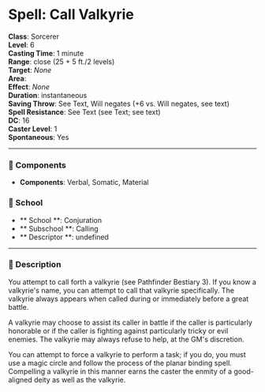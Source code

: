 
# Spell: Call Valkyrie
**Class**: Sorcerer  
**Level**: 6  
**Casting Time**: 1 minute  
**Range**: close (25 + 5 ft./2 levels)  
**Target**: _None_  
**Area**:   
**Effect**: _None_  
**Duration**: instantaneous  
**Saving Throw**: See Text, Will negates (+6 vs. Will negates, see text)  
**Spell Resistance**: See Text (see Text; see text)  
**DC**: 16  
**Caster Level**: 1  
**Spontaneous**: Yes

---

### 🔮 Components
- **Components**: Verbal, Somatic, Material

### 🏫 School
- ** School **: Conjuration
- ** Subschool **: Calling
- ** Descriptor **: undefined
---

### 📜 Description
You attempt to call forth a valkyrie (see Pathfinder Bestiary 3). If you know a valkyrie's name, you can attempt to call that valkyrie specifically. The valkyrie always appears when called during or immediately before a great battle.

A valkyrie may choose to assist its caller in battle if the caller is particularly honorable or if the caller is fighting against particularly tricky or evil enemies. The valkyrie may always refuse to help, at the GM's discretion.

You can attempt to force a valkyrie to perform a task; if you do, you must use a magic circle and follow the process of the planar binding spell. Compelling a valkyrie in this manner earns the caster the enmity of a good-aligned deity as well as the valkyrie.
